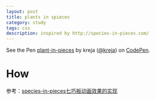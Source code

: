```yaml
---
layout: post
title: plants in spieces
category: study
tags: css 
description: inspired by http://species-in-pieces.com/
---
```


<p data-height="451" data-theme-id="0" data-slug-hash="xGepRB" data-default-tab="result" data-user="kreja" class='codepen'>See the Pen <a href='http://codepen.io/kreja/pen/xGepRB/'>plant-in-pieces</a> by kreja (<a href='http://codepen.io/kreja'>@kreja</a>) on <a href='http://codepen.io'>CodePen</a>.</p>
<script async src="//assets.codepen.io/assets/embed/ei.js"></script>

# How
参考：[species-in-pieces七巧板动画效果的实现](http://www.tuicool.com/articles/QziU7v)